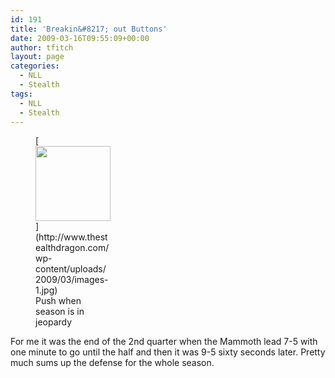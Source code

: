 ```yaml
---
id: 191
title: 'Breakin&#8217; out Buttons'
date: 2009-03-16T09:55:09+00:00
author: tfitch
layout: page
categories:
  - NLL
  - Stealth
tags:
  - NLL
  - Stealth
---
```

<figure id="attachment_192" aria-describedby="caption-attachment-192" style="width: 120px" class="wp-caption aligncenter">[<img class="size-full wp-image-192" title="images-1" src="http://www.thestealthdragon.com/wp-content/uploads/2009/03/images-1.jpg" alt="" width="120" height="120" />](http://www.thestealthdragon.com/wp-content/uploads/2009/03/images-1.jpg)<figcaption id="caption-attachment-192" class="wp-caption-text">Push when season is in jeopardy</figcaption></figure> 

For me it was the end of the 2nd quarter when the Mammoth lead 7-5 with one minute to go until the half and then it was 9-5 sixty seconds later. Pretty much sums up the defense for the whole season.
